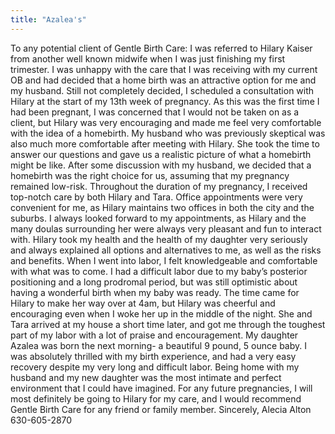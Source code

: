 ```yaml
---
title: "Azalea's"
---
```



To any potential client of Gentle Birth Care: I was referred to Hilary Kaiser from another well known midwife when I was just finishing my first trimester. I was unhappy with the care that I was receiving with my current OB and had decided that a home birth was an attractive option for me and my husband. Still not completely decided, I scheduled a consultation with Hilary at the start of my 13th week of pregnancy. As this was the first time I had been pregnant, I was concerned that I would not be taken on as a client, but Hilary was very encouraging and made me feel very comfortable with the idea of a homebirth. My husband who was previously skeptical was also much more comfortable after meeting with Hilary. She took the time to answer our questions and gave us a realistic picture of what a homebirth might be like. After some discussion with my husband, we decided that a homebirth was the right choice for us, assuming that my pregnancy remained low-risk. Throughout the duration of my pregnancy, I received top-notch care by both Hilary and Tara. Office appointments were very convenient for me, as Hilary maintains two offices in both the city and the suburbs. I always looked forward to my appointments, as Hilary and the many doulas surrounding her were always very pleasant and fun to interact with. Hilary took my health and the health of my daughter very seriously and always explained all options and alternatives to me, as well as the risks and benefits. When I went into labor, I felt knowledgeable and comfortable with what was to come. I had a difficult labor due to my baby’s posterior positioning and a long prodromal period, but was still optimistic about having a wonderful birth when my baby was ready. The time came for Hilary to make her way over at 4am, but Hilary was cheerful and encouraging even when I woke her up in the middle of the night. She and Tara arrived at my house a short time later, and got me through the toughest part of my labor with a lot of praise and encouragement. My daughter Azalea was born the next morning- a beautiful 9 pound, 5 ounce baby. I was absolutely thrilled with my birth experience, and had a very easy recovery despite my very long and difficult labor. Being home with my husband and my new daughter was the most intimate and perfect environment that I could have imagined. For any future pregnancies, I will most definitely be going to Hilary for my care, and I would recommend Gentle Birth Care for any friend or family member. Sincerely, Alecia Alton 630-605-2870